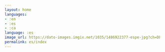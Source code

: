```yaml
---
layout: home
languages:
- :en
- :es
- :ca
language: :es
image_url: https://dato-images.imgix.net/1035/1486922377-espe-jpg?ch=DPR%2CWidth&auto=format&w=400
permalink: es/index
---
```


